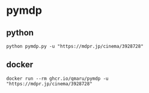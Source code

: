 # pymdp

## python

```shell
python pymdp.py -u "https://mdpr.jp/cinema/3928728"
```

## docker

```shell
docker run --rm ghcr.io/qmaru/pymdp -u "https://mdpr.jp/cinema/3928728"
```
